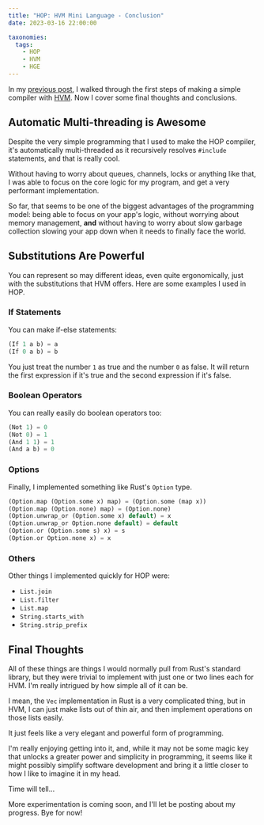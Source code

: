 ```yaml
---
title: "HOP: HVM Mini Language - Conclusion"
date: 2023-03-16 22:00:00

taxonomies:
  tags:
    - HOP
    - HVM
    - HGE
---
```


In my [previous post](@/hop-hvm-mini-language-part-2.md), I walked through the first steps of making a simple compiler with [HVM]. Now I cover some final thoughts and conclusions.

[HVM]: https://github.com/HigherOrderCO/HVM

## Automatic Multi-threading is Awesome

Despite the very simple programming that I used to make the HOP compiler, it's automatically multi-threaded as it recursively resolves `#include` statements, and that is really cool.

Without having to worry about queues, channels, locks or anything like that, I was able to focus on the core logic for my program, and get a very performant implementation.

So far, that seems to be one of the biggest advantages of the programming model: being able to focus on your app's logic, without worrying about memory management, **and** without having to worry about slow garbage collection slowing your app down when it needs to finally face the world.

## Substitutions Are Powerful

You can represent so may different ideas, even quite ergonomically, just with the substitutions that HVM offers. Here are some examples I used in HOP.

### If Statements

You can make if-else statements:

```dart
(If 1 a b) = a
(If 0 a b) = b
```

You just treat the number `1` as true and the number `0` as false. It will return the first expression if it's true and the second expression if it's false.

### Boolean Operators

You can really easily do boolean operators too:

```dart
(Not 1) = 0
(Not 0) = 1
(And 1 1) = 1
(And a b) = 0
```

### Options

Finally, I implemented something like Rust's `Option` type.

```dart
(Option.map (Option.some x) map) = (Option.some (map x))
(Option.map (Option.none) map) = (Option.none)
(Option.unwrap_or (Option.some x) default) = x
(Option.unwrap_or Option.none default) = default
(Option.or (Option.some s) x) = s
(Option.or Option.none x) = x
```

### Others

Other things I implemented quickly for HOP were:

- `List.join`
- `List.filter`
- `List.map`
- `String.starts_with`
- `String.strip_prefix`

## Final Thoughts

All of these things are things I would normally pull from Rust's standard library, but they were trivial to implement with just one or two lines each for HVM. I'm really intrigued by how simple all of it can be.

I mean, the `Vec` implementation in Rust is a very complicated thing, but in HVM, I can just make lists out of thin air, and then implement operations on those lists easily.

It just feels like a very elegant and powerful form of programming.

I'm really enjoying getting into it, and, while it may not be some magic key that unlocks a greater power and simplicity in programming, it seems like it might possibly simplify software development and bring it a little closer to how I like to imagine it in my head.

Time will tell...

More experimentation is coming soon, and I'll let be posting about my progress. Bye for now!
